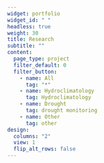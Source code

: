 ```yaml
---
widget: portfolio
widget_id: " "
headless: true
weight: 30
title: Research
subtitle: ""
content:
  page_type: project
  filter_default: 0
  filter_button:
    - name: All
      tag: "*"
    - name: Hydroclimatology
      tag: Hydroclimatology
    - name: Drought
      tag: drought monitoring
    - name: Other
      tag: other
design:
  columns: "2"
  view: 1
  flip_alt_rows: false
---
```

